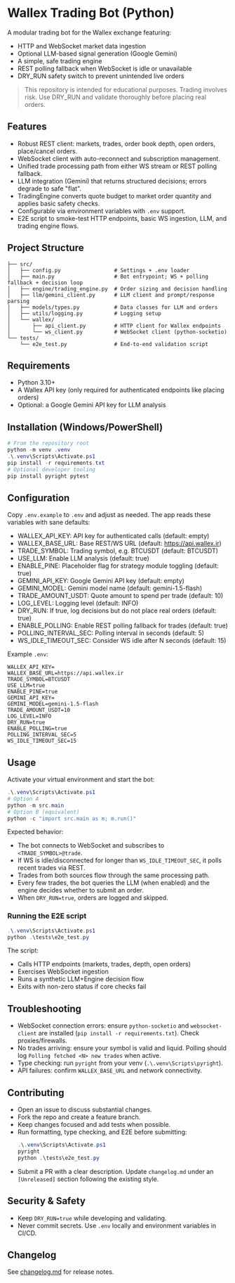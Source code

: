 # Wallex Trading Bot (Python)

A modular trading bot for the Wallex exchange featuring:
- HTTP and WebSocket market data ingestion
- Optional LLM-based signal generation (Google Gemini)
- A simple, safe trading engine
- REST polling fallback when WebSocket is idle or unavailable
- DRY_RUN safety switch to prevent unintended live orders

> This repository is intended for educational purposes. Trading involves risk. Use DRY_RUN and validate thoroughly before placing real orders.

## Features
- Robust REST client: markets, trades, order book depth, open orders, place/cancel orders.
- WebSocket client with auto-reconnect and subscription management.
- Unified trade processing path from either WS stream or REST polling fallback.
- LLM integration (Gemini) that returns structured decisions; errors degrade to safe "flat".
- TradingEngine converts quote budget to market order quantity and applies basic safety checks.
- Configurable via environment variables with `.env` support.
- E2E script to smoke-test HTTP endpoints, basic WS ingestion, LLM, and trading engine flows.

## Project Structure
```
├── src/
│   ├── config.py                 # Settings + .env loader
│   ├── main.py                   # Bot entrypoint; WS + polling fallback + decision loop
│   ├── engine/trading_engine.py  # Order sizing and decision handling
│   ├── llm/gemini_client.py      # LLM client and prompt/response parsing
│   ├── models/types.py           # Data classes for LLM and orders
│   ├── utils/logging.py          # Logging setup
│   └── wallex/
│       ├── api_client.py         # HTTP client for Wallex endpoints
│       └── ws_client.py          # WebSocket client (python-socketio)
└── tests/
    └── e2e_test.py               # End-to-end validation script
```

## Requirements
- Python 3.10+
- A Wallex API key (only required for authenticated endpoints like placing orders)
- Optional: a Google Gemini API key for LLM analysis

## Installation (Windows/PowerShell)
```powershell
# From the repository root
python -m venv .venv
.\.venv\Scripts\Activate.ps1
pip install -r requirements.txt
# Optional developer tooling
pip install pyright pytest
```

## Configuration
Copy `.env.example` to `.env` and adjust as needed. The app reads these variables with sane defaults:

- WALLEX_API_KEY: API key for authenticated calls (default: empty)
- WALLEX_BASE_URL: Base REST/WS URL (default: https://api.wallex.ir)
- TRADE_SYMBOL: Trading symbol, e.g. BTCUSDT (default: BTCUSDT)
- USE_LLM: Enable LLM analysis (default: true)
- ENABLE_PINE: Placeholder flag for strategy module toggling (default: true)
- GEMINI_API_KEY: Google Gemini API key (default: empty)
- GEMINI_MODEL: Gemini model name (default: gemini-1.5-flash)
- TRADE_AMOUNT_USDT: Quote amount to spend per trade (default: 10)
- LOG_LEVEL: Logging level (default: INFO)
- DRY_RUN: If true, log decisions but do not place real orders (default: true)
- ENABLE_POLLING: Enable REST polling fallback for trades (default: true)
- POLLING_INTERVAL_SEC: Polling interval in seconds (default: 5)
- WS_IDLE_TIMEOUT_SEC: Consider WS idle after N seconds (default: 15)

Example `.env`:
```env
WALLEX_API_KEY=
WALLEX_BASE_URL=https://api.wallex.ir
TRADE_SYMBOL=BTCUSDT
USE_LLM=true
ENABLE_PINE=true
GEMINI_API_KEY=
GEMINI_MODEL=gemini-1.5-flash
TRADE_AMOUNT_USDT=10
LOG_LEVEL=INFO
DRY_RUN=true
ENABLE_POLLING=true
POLLING_INTERVAL_SEC=5
WS_IDLE_TIMEOUT_SEC=15
```

## Usage
Activate your virtual environment and start the bot:
```powershell
.\.venv\Scripts\Activate.ps1
# Option A
python -m src.main
# Option B (equivalent)
python -c "import src.main as m; m.run()"
```

Expected behavior:
- The bot connects to WebSocket and subscribes to `<TRADE_SYMBOL>@trade`.
- If WS is idle/disconnected for longer than `WS_IDLE_TIMEOUT_SEC`, it polls recent trades via REST.
- Trades from both sources flow through the same processing path.
- Every few trades, the bot queries the LLM (when enabled) and the engine decides whether to submit an order.
- When `DRY_RUN=true`, orders are logged and skipped.

### Running the E2E script
```powershell
.\.venv\Scripts\Activate.ps1
python .\tests\e2e_test.py
```
The script:
- Calls HTTP endpoints (markets, trades, depth, open orders)
- Exercises WebSocket ingestion
- Runs a synthetic LLM+Engine decision flow
- Exits with non-zero status if core checks fail

## Troubleshooting
- WebSocket connection errors: ensure `python-socketio` and `websocket-client` are installed (`pip install -r requirements.txt`). Check proxies/firewalls.
- No trades arriving: ensure your symbol is valid and liquid. Polling should log `Polling fetched <N> new trades` when active.
- Type checking: run `pyright` from your venv (`.\.venv\Scripts\pyright`).
- API failures: confirm `WALLEX_BASE_URL` and network connectivity.

## Contributing
- Open an issue to discuss substantial changes.
- Fork the repo and create a feature branch.
- Keep changes focused and add tests when possible.
- Run formatting, type checking, and E2E before submitting:
  ```powershell
  .\.venv\Scripts\Activate.ps1
  pyright
  python .\tests\e2e_test.py
  ```
- Submit a PR with a clear description. Update `changelog.md` under an `[Unreleased]` section following the existing style.

## Security & Safety
- Keep `DRY_RUN=true` while developing and validating.
- Never commit secrets. Use `.env` locally and environment variables in CI/CD.

## Changelog
See [changelog.md](./changelog.md) for release notes.